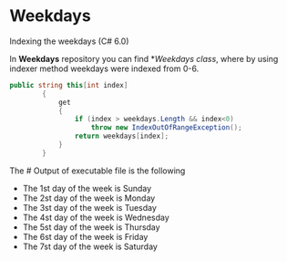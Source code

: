 # Weekdays
Indexing the weekdays (C# 6.0)

In **Weekdays** repository you can find **Weekdays class*, where by using indexer method weekdays were indexed from 0-6.
```C#
public string this[int index]
        {
            get
            {
                if (index > weekdays.Length && index<0)
                    throw new IndexOutOfRangeException();
                return weekdays[index];
            }
        }
 ```
 
 The # Output of executable file is the following
 
- The 1st day of the week is Sunday
- The 2st day of the week is Monday
- The 3st day of the week is Tuesday
- The 4st day of the week is Wednesday
- The 5st day of the week is Thursday
- The 6st day of the week is Friday
- The 7st day of the week is Saturday
